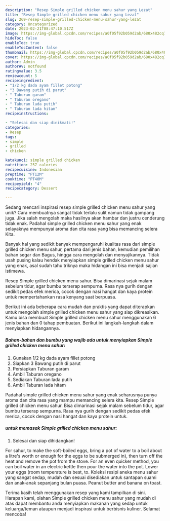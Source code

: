 ```yaml
---
description: "Resep Simple grilled chicken menu sahur yang Lezat"
title: "Resep Simple grilled chicken menu sahur yang Lezat"
slug: 269-resep-simple-grilled-chicken-menu-sahur-yang-lezat
category: Uncategorized
date: 2023-02-21T08:47:10.517Z
image: https://img-global.cpcdn.com/recipes/a0f05f92b059d2ab/680x482cq70/simple-grilled-chicken-menu-sahur-foto-resep-utama.jpg
hideToc: false
enableToc: true
enableTocContent: false
thumbnail: https://img-global.cpcdn.com/recipes/a0f05f92b059d2ab/680x482cq70/simple-grilled-chicken-menu-sahur-foto-resep-utama.jpg
cover: https://img-global.cpcdn.com/recipes/a0f05f92b059d2ab/680x482cq70/simple-grilled-chicken-menu-sahur-foto-resep-utama.jpg
author: Admin
authorAv: notfound
ratingvalue: 3.5
reviewcount: 5
recipeingredient:
- "1/2 kg dada ayam fillet potong"
- "3 Bawang putih di parut"
- " Taburan garam"
- " Taburan oregano"
- " Taburan lada putih"
- " Taburan lada hitam"
recipeinstructions:

- "Selesai dan siap dinikmati!"
categories:
- Resep
tags:
- simple
- grilled
- chicken

katakunci: simple grilled chicken 
nutrition: 257 calories
recipecuisine: Indonesian
preptime: "PT12M"
cooktime: "PT40M"
recipeyield: "4"
recipecategory: Dessert

---
```





Sedang mencari inspirasi resep simple grilled chicken menu sahur yang unik? Cara membuatnya sangat tidak terlalu sulit namun tidak gampang juga. Jika salah mengolah maka hasilnya akan hambar dan justru cenderung tidak enak. Padahal simple grilled chicken menu sahur yang enak selayaknya mempunyai aroma dan cita rasa yang bisa memancing selera Kita.





Banyak hal yang sedikit banyak mempengaruhi kualitas rasa dari simple grilled chicken menu sahur, pertama dari jenis bahan, kemudian pemilihan bahan segar dan Bagus, hingga cara mengolah dan menyajikannya. Tidak usah pusing kalau hendak menyiapkan simple grilled chicken menu sahur yang enak,      asal sudah tahu triknya maka hidangan ini bisa menjadi sajian istimewa.














Resep Simple grilled chicken menu sahur. Bisa dimarinasi sejak malam sebelum tidur, agar bumbu terserap sempurna. Rasa nya gurih dengan sedikit pedas efek merica, cocok dengan nasi hangat dan kaya protein untuk mempertahankan rasa kenyang saat berpuasa.






Berikut ini ada beberapa cara mudah dan praktis yang dapat diterapkan untuk mengolah simple grilled chicken menu sahur yang siap dikreasikan. Kamu bisa membuat Simple grilled chicken menu sahur menggunakan 6 jenis bahan dan 0 tahap pembuatan. Berikut ini langkah-langkah dalam menyiapkan hidangannya.

<!--inarticleads1-->

##### Bahan-bahan dan bumbu yang wajib ada untuk menyiapkan Simple grilled chicken menu sahur:

1. Gunakan 1/2 kg dada ayam fillet potong
1. Siapkan 3 Bawang putih di parut
1. Persiapkan  Taburan garam
1. Ambil  Taburan oregano
1. Sediakan  Taburan lada putih
1. Ambil  Taburan lada hitam


Padahal simple grilled chicken menu sahur yang enak seharusnya punya aroma dan cita rasa yang mampu memancing selera kita. Resep Simple grilled chicken menu sahur. Bisa dimarinasi sejak malam sebelum tidur, agar bumbu terserap sempurna. Rasa nya gurih dengan sedikit pedas efek merica, cocok dengan nasi hangat dan kaya protein untuk. 

<!--inarticleads2-->

#####  untuk memasak Simple grilled chicken menu sahur:


1. Selesai dan siap dihidangkan!

For sahur, to make the soft-boiled eggs, bring a pot of water to a boil about a litre&#39;s worth or enough for the eggs to be submerged in), then turn off the heat and remove the pot from the stove. For an even quicker method, you can boil water in an electric kettle then pour the water into the pot. Lower your eggs (room temperature is best, to. Koleksi resipi aneka menu sahur yang sangat sedap, mudah dan sesuai disediakan untuk santapan suami dan anak-anak sepanjang bulan puasa. Peanut butter and banana on toast. 

Terima kasih telah menggunakan resep yang kami tampilkan di sini. Harapan kami, olahan Simple grilled chicken menu sahur yang mudah di atas dapat membantu anda menyiapkan makanan yang sedap untuk keluarga/teman ataupun menjadi inspirasi untuk berbisnis kuliner. Selamat mencoba!
